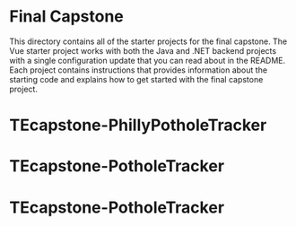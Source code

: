 # Final Capstone

This directory contains all of the starter projects for the final capstone. The Vue starter project works with both the Java and .NET backend projects with a single configuration update that you can read about in the README. Each project contains instructions that provides information about the starting code and explains how to get started with the final capstone project.
# TEcapstone-PhillyPotholeTracker
# TEcapstone-PotholeTracker
# TEcapstone-PotholeTracker
